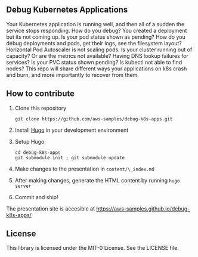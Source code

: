 ## Debug Kubernetes Applications

Your Kubernetes application is running well, and then all of a sudden the service stops responding. How do you debug? You created a deployment but its not coming up. Is your pod status shown as pending? How do you debug deployments and pods, get their logs, see the filesystem layout? Horizontal Pod Autoscaler is not scaling pods. Is your cluster running out of capacity? Or are the metrics not available? Having DNS lookup failures for services? Is your PVC status shown pending? Is kubectl not able to find nodes? This repo will share different ways your applications on k8s crash and burn, and more importantly to recover from them.

## How to contribute

1. Clone this repository 

   ```
   git clone https://github.com/aws-samples/debug-k8s-apps.git
   ```

1. Install [Hugo](https://gohugo.io/getting-started/installing/) in your development environment
1. Setup Hugo:

   ```
   cd debug-k8s-apps
   git submodule init ; git submodule update
   ```

1. Make changes to the presentation in `content/\_index.md`
1. After making changes, generate the HTML content by running `hugo server`
1. Commit and ship!

The presentation site is accesible at https://aws-samples.github.io/debug-k8s-apps/ 

## License

This library is licensed under the MIT-0 License. See the LICENSE file.


